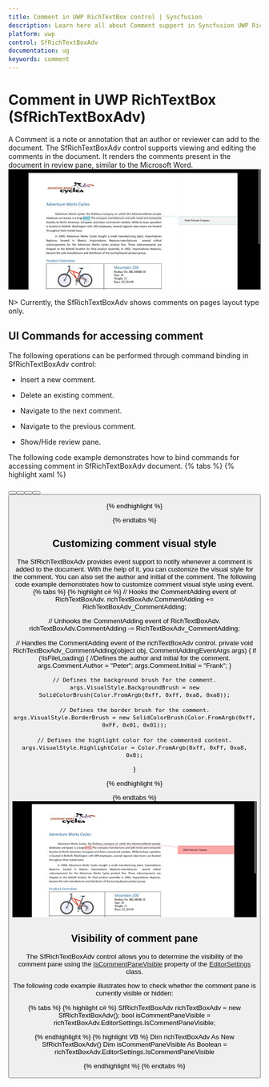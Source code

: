 ```yaml
---
title: Comment in UWP RichTextBox control | Syncfusion
description: Learn here all about Comment support in Syncfusion UWP RichTextBox (SfRichTextBoxAdv) control and more.
platform: uwp
control: SfRichTextBoxAdv
documentation: ug
keywords: comment
---
```

# Comment in UWP RichTextBox (SfRichTextBoxAdv)

A Comment is a note or annotation that an author or reviewer can add to the document. The SfRichTextBoxAdv control supports viewing and editing the comments in the document. It renders the comments present in the document in review pane, similar to the Microsoft Word.
![Comment_img1](Comment_images/Comment_img1.jpeg)

N> Currently, the SfRichTextBoxAdv shows comments on pages layout type only.

## UI Commands for accessing comment

The following operations can be performed through command binding in SfRichTextBoxAdv control:

* Insert a new comment.

* Delete an existing comment.

* Navigate to the next comment.

* Navigate to the previous comment.

* Show/Hide review pane.


The following code example demonstrates how to bind commands for accessing comment in SfRichTextBoxAdv document.
{% tabs %}
{% highlight xaml %}
<!-- Binds button to the ShowCommentsCommand -->
<Button Content="Show Comments" Command="{Binding ElementName=richTextBoxAdv, Path=ShowCommentsCommand, Mode=TwoWay}" />
<!-- Binds button to the NewCommentCommand -->
<Button Content="New Comment" Command="{Binding ElementName= richTextBoxAdv, Path=NewCommentCommand, Mode=TwoWay}" />
<!-- Binds button to the DeleteCommentCommand -->
<Button Content="Delete Comment" Command="{Binding ElementName=richTextBoxAdv, Path=DeleteCommentCommand, Mode=TwoWay}"/>
<!-- Binds button to the PreviousCommentCommand -->
<Button Content="Previous Comment" Command="{Binding ElementName=richTextBoxAdv, Path=PreviousCommentCommand, Mode=TwoWay}" />
<!-- Binds button to the NextCommentCommand -->
<Button Content="Next Comment" Command="{Binding ElementName=richTextBoxAdv, Path=NextCommentCommand, Mode=TwoWay}" />


{% endhighlight %}

{% endtabs %}

## Customizing comment visual style

The SfRichTextBoxAdv provides event support to notify whenever a comment is added to the document. With the help of it, you can customize the visual style for the comment. You can also set the author and initial of the comment.
The following code example demonstrates how to customize comment visual style using event.
{% tabs %}
{% highlight c# %}
// Hooks the CommentAdding event of RichTextBoxAdv.
richTextBoxAdv.CommentAdding += RichTextBoxAdv_CommentAdding;

// Unhooks the CommentAdding event of RichTextBoxAdv.
richTextBoxAdv.CommentAdding -= RichTextBoxAdv_CommentAdding;

// Handles the CommentAdding event of the richTextBoxAdv control.
private void RichTextBoxAdv_CommentAdding(object obj, CommentAddingEventArgs args)
{
    if (!isFileLoading)
    {
        //Defines the author and initial for the comment.
        args.Comment.Author = "Peter";
        args.Comment.Initial = "Frank";
    }

    // Defines the background brush for the comment.
    args.VisualStyle.BackgroundBrush = new SolidColorBrush(Color.FromArgb(0xff, 0xff, 0xa8, 0xa8));

    // Defines the border brush for the comment.
    args.VisualStyle.BorderBrush = new SolidColorBrush(Color.FromArgb(0xff, 0xFF, 0x01, 0x01));

    // Defines the highlight color for the commented content.
    args.VisualStyle.HighlightColor = Color.FromArgb(0xff, 0xFf, 0xa8, 0x8);

}



{% endhighlight %}

{% endtabs %}
![Comment_img2](Comment_images/Comment_img2.jpeg)

## Visibility of comment pane

The SfRichTextBoxAdv control allows you to determine the visibility of the comment pane using the [IsCommentPaneVisible](https://help.syncfusion.com/cr/uwp/Syncfusion.UI.Xaml.RichTextBoxAdv.EditorSettings.html#Syncfusion_UI_Xaml_RichTextBoxAdv_EditorSettings_IsCommentPaneVisible) property of the [EditorSettings](https://help.syncfusion.com/cr/uwp/Syncfusion.UI.Xaml.RichTextBoxAdv.EditorSettings.html) class.

The following code example illustrates how to check whether the comment pane is currently visible or hidden:

{% tabs %}
{% highlight c# %}
SfRichTextBoxAdv richTextBoxAdv = new SfRichTextBoxAdv();
bool isCommentPaneVisible = richTextBoxAdv.EditorSettings.IsCommentPaneVisible;

{% endhighlight %}
{% highlight VB %}
Dim richTextBoxAdv As New SfRichTextBoxAdv()
Dim isCommentPaneVisible As Boolean = richTextBoxAdv.EditorSettings.IsCommentPaneVisible

{% endhighlight %}
{% endtabs %}

